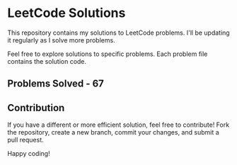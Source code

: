 # LeetCode Solutions

This repository contains my solutions to LeetCode problems. I'll be updating it regularly as I solve more problems.

Feel free to explore solutions to specific problems. Each problem file contains the solution code.

## Problems Solved - 67

## Contribution

If you have a different or more efficient solution, feel free to contribute! Fork the repository, create a new branch, commit your changes, and submit a pull request.

Happy coding!